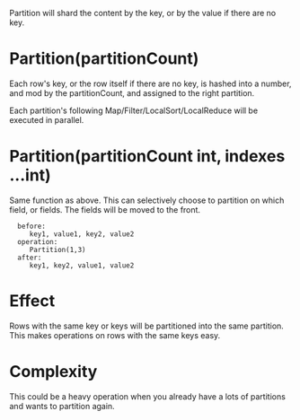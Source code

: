 Partition will shard the content by the key, or by the value if there are no key.

# Partition(partitionCount)
Each row's key, or the row itself if there are no key, is hashed into a number, and mod by the partitionCount, and assigned to the right partition.

Each partition's following Map/Filter/LocalSort/LocalReduce will be executed in parallel.

# Partition(partitionCount int, indexes ...int)
Same function as above. This can selectively choose to partition on which field, or fields. The fields will be moved to the front.

```
  before:
     key1, value1, key2, value2
  operation:
     Partition(1,3)
  after:
     key1, key2, value1, value2
```


# Effect
Rows with the same key or keys will be partitioned into the same partition. This makes operations on rows with the same keys easy.

# Complexity
This could be a heavy operation when you already have a lots of partitions and wants to partition again.


